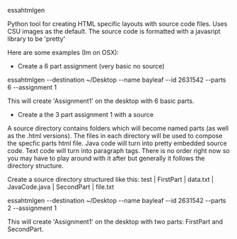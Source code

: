essahtmlgen

Python tool for creating HTML specific layouts with source code files.
Uses CSU images as the default.
The source code is formatted with a javasript library to be 'pretty'

Here are some examples (Im on OSX):

- Create a 6 part assignment (very basic no source)


essahtmlgen --destination ~/Desktop --name bayleaf --id 2631542 --parts 6 --assignment 1


This will create 'Assignment1' on the desktop with 6 basic parts.


- Create a the 3 part assignment 1  with a source

A source directory contains folders which will become named parts (as well as the .html versions).
The files in each directory will be used to compose the specfic parts html file.
Java code will turn into pretty embedded source code.
Text code will turn into paragraph tags.
There is no order right now so you may have to play around with it after but generally it follows the directory structure.

Create a source directory structured like this:
    test
        | FirstPart
                        | data.txt
                        | JavaCode.java
        | SecondPart
                        | file.txt

essahtmlgen --destination ~/Desktop --name bayleaf --id 2631542 --parts 2 --assignment 1 


This will create 'Assignment1' on the desktop with two parts: FirstPart and SecondPart.